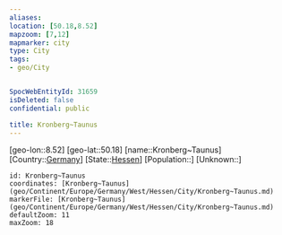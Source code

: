 ```yaml
---
aliases: 
location: [50.18,8.52]
mapzoom: [7,12] 
mapmarker: city 
type: City
tags:
- geo/City


SpocWebEntityId: 31659
isDeleted: false
confidential: public

title: Kronberg~Taunus
---
```

[geo-lon::8.52]
[geo-lat::50.18]
[name::Kronberg~Taunus]
[Country::[Germany](geo/Continent/Europe/Germany.md)]
[State::[Hessen](geo/Continent/Europe/Germany/West/Hessen.md)]
[Population::]
[Unknown::]


```leaflet
id: Kronberg~Taunus
coordinates: [Kronberg~Taunus](geo/Continent/Europe/Germany/West/Hessen/City/Kronberg~Taunus.md)
markerFile: [Kronberg~Taunus](geo/Continent/Europe/Germany/West/Hessen/City/Kronberg~Taunus.md)
defaultZoom: 11 
maxZoom: 18
```


